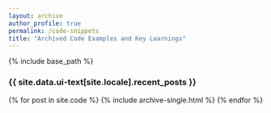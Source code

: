 ```yaml
---
layout: archive
author_profile: true 
permalink: /code-snippets 
title: "Archived Code Examples and Key Learnings"
---
```


{% include base_path %}

<h3 class="archive__subtitle">{{ site.data.ui-text[site.locale].recent_posts }}</h3>

<!-- {% for post in paginator.posts %}
  {% include archive-single.html %}
{% endfor %} 

{% include paginator.html %} -->

{% for post in site.code %}
  {% include archive-single.html %}
{% endfor %}